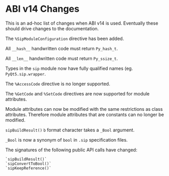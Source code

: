 # ABI v14 Changes

This is an ad-hoc list of changes when ABI v14 is used.  Eventually these
should drive changes to the documentation.

The `%SipModuleConfiguration` directive has been added.

All `__hash__` handwritten code must return `Py_hash_t`.

All `__len__` handwritten code must return `Py_ssize_t`.

Types in the `sip` module now have fully qualified names (eg.
`PyQt5.sip.wrapper`.

The `%AccessCode` directive is no longer supported.

The `%GetCode` and `%SetCode` directives are now supported for module
attributes.

Module attributes can now be modified with the same restrictions as class
attributes.  Therefore module attributes that are constants can no longer be
modified.

`sipBuildResult()` `b` format character takes a `_Bool` argument.

`_Bool` is now a synonym of `bool` in `.sip` specification files.

The signatures of the following public API calls have changed:

    `sipBuildResult()`
    `sipConvertToBool()`
    `sipKeepReference()`
